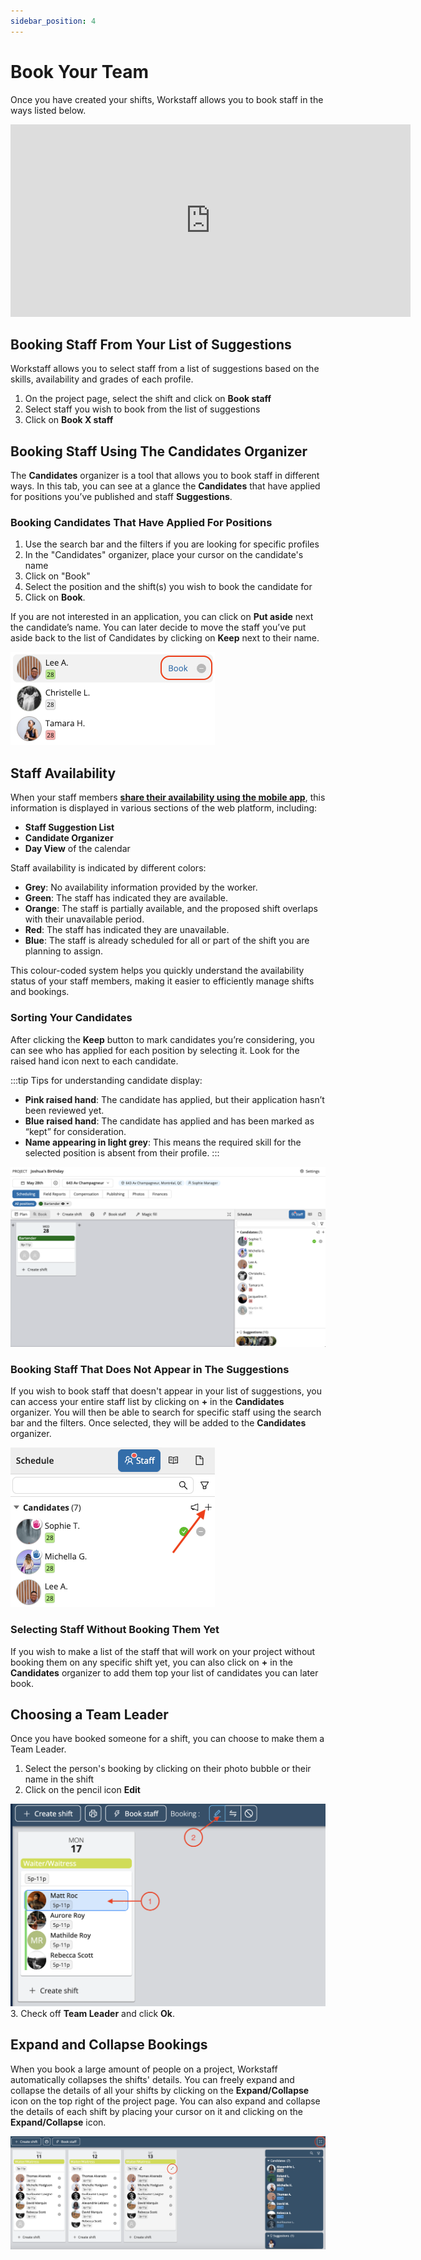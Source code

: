 ```yaml
---
sidebar_position: 4
---
```


# Book Your Team

Once you have created your shifts, Workstaff allows you to book staff in the ways listed below.

<iframe width="640" height="308" src="https://www.loom.com/embed/3bfd22c4abad46309caec76b0328a2ba" frameborder="0" webkitallowfullscreen mozallowfullscreen allowfullscreen></iframe>

## Booking Staff From Your List of Suggestions
Workstaff allows you to select staff from a list of suggestions based on the skills, availability and grades of each profile.
1. On the project page, select the shift and click on **Book staff**
2. Select staff you wish to book from the list of suggestions
3. Click on **Book X staff** 

## Booking Staff Using The **Candidates** Organizer

The **Candidates** organizer is a tool that allows you to book staff in different ways.
In this tab, you can see at a glance the **Candidates** that have applied for positions you’ve published and staff **Suggestions**.

### Booking Candidates That Have Applied For Positions
1. Use the search bar and the filters if you are looking for specific profiles
2. In the "Candidates" organizer, place your cursor on the candidate's name
3. Click on "Book"
4. Select the position and the shift(s) you wish to book the candidate for
5. Click on **Book**.

If you are not interested in an application, you can click on **Put aside** next the candidate’s name. You can later decide to move the staff you’ve put aside back to the list of Candidates by clicking on **Keep** next to their name.  

![Book candidate](Images/book-candidate-en.png)

## Staff Availability
When your staff members [**share their availability using the mobile app**](../../workers/availability.md), this information is displayed in various sections of the web platform, including:
- **Staff Suggestion List** 
- **Candidate Organizer** 
- **Day View** of the calendar

Staff availability is indicated by different colors:
- **Grey**: No availability information provided by the worker.
- **Green**: The staff has indicated they are available. 
- **Orange**: The staff is partially available, and the proposed shift overlaps with their unavailable period.
- **Red**: The staff has indicated they are unavailable.
- **Blue**: The staff is already scheduled for all or part of the shift you are planning to assign.

This colour-coded system helps you quickly understand the availability status of your staff members, making it easier to efficiently manage shifts and bookings.

### Sorting Your Candidates
After clicking the **Keep** button to mark candidates you’re considering, you can see who has applied for each position by selecting it. Look for the raised hand icon next to each candidate.

:::tip
Tips for understanding candidate display:
- **Pink raised hand**: The candidate has applied, but their application hasn’t been reviewed yet.
- **Blue raised hand**: The candidate has applied and has been marked as “kept” for consideration.
- **Name appearing in light grey**: This means the required skill for the selected position is absent from their profile.
:::

![Sort candidates](Images/sort-candidates-en.png)

### Booking Staff That Does Not Appear in The Suggestions
If you wish to book staff that doesn't appear in your list of suggestions, you can access your entire staff list by clicking on **+** in the **Candidates** organizer.
You will then be able to search for specific staff using the search bar and the filters. Once selected, they will be added to the **Candidates** organizer.  

![Add candidates](Images/add-candidates-en.png)

### Selecting Staff Without Booking Them Yet
If you wish to make a list of the staff that will work on your project without booking them on any specific shift yet, you can also click on **+** in the **Candidates** organizer to add them top your list of candidates you can later book.

## Choosing a Team Leader
Once you have booked someone for a shift, you can choose to make them a Team Leader.
1. Select the person's booking by clicking on their photo bubble or their name in the shift
2. Click on the pencil icon **Edit**

![teamlead.png](Images/teamlead.png)
3. Check off **Team Leader** and click **Ok**.

## Expand and Collapse Bookings
When you book a large amount of people on a project, Workstaff automatically collapses the shifts' details. 
You can freely expand and collapse the details of all your shifts by clicking on the **Expand/Collapse** icon on the top right of the project page. 
You can also expand and collapse the details of each shift by placing your cursor on it and clicking on the **Expand/Collapse** icon.  

![expand-collapse.png](Images/expand-collapse.png)